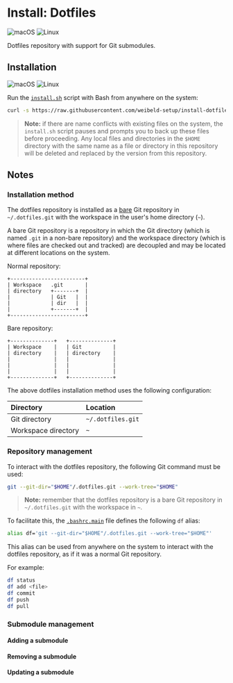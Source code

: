 # Install: Dotfiles

![macOS](https://raw.githubusercontent.com/weibeld-setup/.github/main/badge/macos.svg)
![Linux](https://raw.githubusercontent.com/weibeld-setup/.github/main/badge/linux.svg)

Dotfiles repository with support for Git submodules.

## Installation

![macOS](https://raw.githubusercontent.com/weibeld-setup/.github/main/badge/macos.svg)
![Linux](https://raw.githubusercontent.com/weibeld-setup/.github/main/badge/linux.svg)

Run the [`install.sh`](.dotfiles.info/install.sh) script with Bash from anywhere on the system:

```bash
curl -s https://raw.githubusercontent.com/weibeld-setup/install-dotfiles/master/.dotfiles.info/install.sh | bash
```

> **Note:** if there are name conflicts with existing files on the system, the `install.sh` script pauses and prompts you to back up these files before proceeding. Any local files and directories in the `$HOME` directory with the same name as a file or directory in this repository will be deleted and replaced by the version from this repository.

## Notes

### Installation method

The dotfiles repository is installed as a [bare](https://git-scm.com/book/en/v2/Git-on-the-Server-Getting-Git-on-a-Server) Git repository in `~/.dotfiles.git` with the workspace in the user's home directory (`~`).

A bare Git repository is a repository in which the Git directory (which is named `.git` in a non-bare repository) and the workspace directory (which is where files are checked out and tracked) are decoupled and may be located at different locations on the system.

Normal repository:

```
+------------------------+
| Workspace   .git       |
| directory   +-------+  |
|             | Git   |  |
|             | dir   |  |
|             +-------+  |
+------------------------+
```

Bare repository:

```
+--------------+   +--------------+
| Workspace    |   | Git          |
| directory    |   | directory    |
|              |   |              |
|              |   |              |
|              |   |              |
+--------------+   +--------------+
```

The above dotfiles installation method uses the following configuration:

| Directory           | Location          |
|:--------------------|:------------------|
| Git directory       | `~/.dotfiles.git` |
| Workspace directory | `~`               |

### Repository management

To interact with the dotfiles repository, the following Git command must be used:

```bash
git --git-dir="$HOME"/.dotfiles.git --work-tree="$HOME"
```

> **Note:** remember that the dotfiles repository is a bare Git repository in `~/.dotfiles.git` with the workspace in `~`.

To facilitate this, the [`.bashrc.main`](../.bashrc.main) file defines the following `df` alias:

```bash
alias df='git --git-dir="$HOME"/.dotfiles.git --work-tree="$HOME"'
```

This alias can be used from anywhere on the system to interact with the dotfiles repository, as if it was a normal Git repository.

For example:

```bash
df status
df add <file>
df commit
df push
df pull
```

### Submodule management

#### Adding a submodule

#### Removing a submodule

#### Updating a submodule


